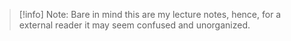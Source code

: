 > [!info]
> Note: Bare in mind this are my lecture notes, hence, for a external reader it may seem confused and unorganized. 
